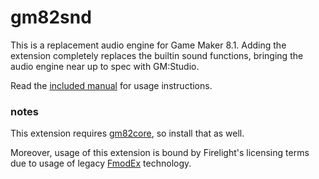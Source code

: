 # gm82snd
This is a replacement audio engine for Game Maker 8.1. Adding the extension completely replaces the builtin sound functions, bringing the audio engine near up to spec with GM:Studio.

Read the [included manual](readme.txt) for usage instructions.

### notes
This extension requires [gm82core](https://github.com/omicronrex/gm82core), so install that as well.

Moreover, usage of this extension is bound by Firelight's licensing terms due to usage of legacy [FmodEx](https://www.fmod.com) technology.
